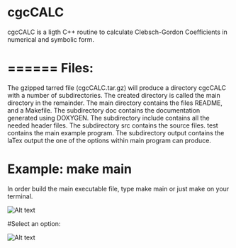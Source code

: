 # cgcCALC
cgcCALC is a ligth C++ routine to calculate Clebsch-Gordon Coefficients in numerical and symbolic form.

======
Files:
======
The gzipped tarred file (cgcCALC.tar.gz) will produce a directory cgcCALC with a number of subdirectories.
The created directory is called the main directory in the remainder.
The main directory contains the files README, and a Makefile.
The subdirectory doc contains the documentation generated using DOXYGEN.
The subdirectory include contains all the needed header files. The subdirectory src
contains the source files. test contains the main example program. The subdirectory output
contains the laTex output the one of the options within main program can produce.

# Example: make main
In order build the main executable file, type make main or just make on your terminal. 

![Alt text](https://github.com/Moh-Maher/cgcCALC/tree/main/doc/images/snap1.png?raw=true "Optional Title")

#Select an option:

![Alt text](https://github.com/Moh-Maher/PARTON-x/blob/master/snap2.png?raw=true "Optional Title")
 
